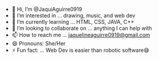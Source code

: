 - 👋 Hi, I’m @JaquiAguirre0919
- 👀 I’m interested in ... drawing, music, and web dev
- 🌱 I’m currently learning ... HTML, CSS, JAVA, C++
- 💞️ I’m looking to collaborate on ... anything I can help with
- 📫 How to reach me ... jaquelineaguirre0919@gmail.com
- 😄 Pronouns: She/Her
- ⚡ Fun fact: ... Web Dev is easier than robotic software😅

<!---
JaquiAguirre0919/JaquiAguirre0919 is a ✨ special ✨ repository because its `README.md` (this file) appears on your GitHub profile.
You can click the Preview link to take a look at your changes.
--->
